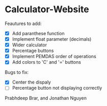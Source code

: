 # Calculator-Website

Feautures to add:
- [x] Add paranthese function
- [x] Implement float parameter (decimals)
- [x] Wider calculator
- [x] Percentage buttons
- [x] Implement PEMDAS order of operations
- [x] Add colors to 'C' and '=' buttons

Bugs to fix:
- [x] Center the dispaly
- [ ] Percentage button not displaying correctly

Prabhdeep Brar, and 
Jonathan Nguyen

